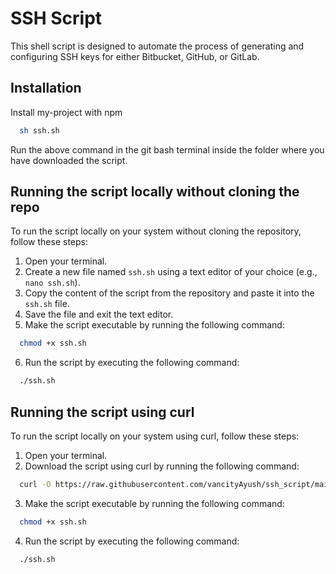 # SSH Script

This shell script is designed to automate the process of generating and configuring SSH keys for either Bitbucket, GitHub, or GitLab.

## Installation

Install my-project with npm

```bash
  sh ssh.sh
```
Run the above command in the git bash terminal inside the folder where you have downloaded the script.

## Running the script locally without cloning the repo

To run the script locally on your system without cloning the repository, follow these steps:

1. Open your terminal.
2. Create a new file named `ssh.sh` using a text editor of your choice (e.g., `nano ssh.sh`).
3. Copy the content of the script from the repository and paste it into the `ssh.sh` file.
4. Save the file and exit the text editor.
5. Make the script executable by running the following command:
```bash
  chmod +x ssh.sh
```
6. Run the script by executing the following command:
```bash
  ./ssh.sh
```

## Running the script using curl

To run the script locally on your system using curl, follow these steps:

1. Open your terminal.
2. Download the script using curl by running the following command:
```bash
  curl -O https://raw.githubusercontent.com/vancityAyush/ssh_script/main/ssh.sh
```
3. Make the script executable by running the following command:
```bash
  chmod +x ssh.sh
```
4. Run the script by executing the following command:
```bash
  ./ssh.sh
```
